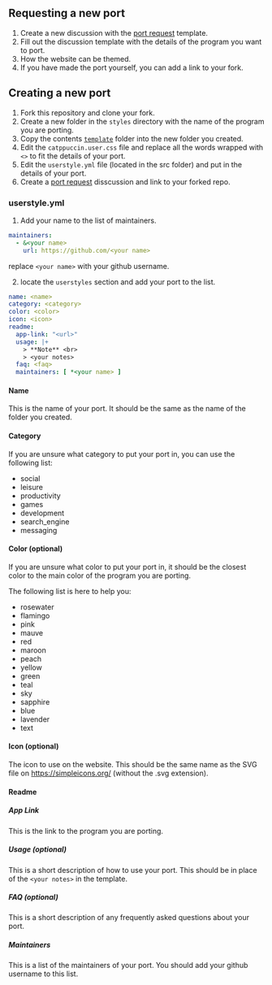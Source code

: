## Requesting a new port

1. Create a new discussion with the [port request](https://github.com/catppuccin/catppuccin/discussions/new?category=port-requests) template.
2. Fill out the discussion template with the details of the program you want to port.
3. How the website can be themed.
4. If you have made the port yourself, you can add a link to your fork.

## Creating a new port

1. Fork this repository and clone your fork.
2. Create a new folder in the `styles` directory with the name of the program you are porting.
3. Copy the contents [`template`](../styles/template/) folder into the new folder you created.
4. Edit the `catppuccin.user.css` file and replace all the words wrapped with `<>` to fit the details of your port.
5. Edit the `userstyle.yml` file (located in the src folder) and put in the details of your port.
6. Create a [port request](https://github.com/catppuccin/catppuccin/discussions/new?category=port-requests) disscussion and link to your forked repo.

### userstyle.yml

1. Add your name to the list of maintainers.
```yaml
maintainers:
  - &<your name>
    url: https://github.com/<your name>
```
  replace `<your name>` with your github username.

2. locate the `userstyles` section and add your port to the list.
```yaml
name: <name>
category: <category>
color: <color>
icon: <icon>
readme:
  app-link: "<url>"
  usage: |+
    > **Note** <br>
    > <your notes>
  faq: <faq>
  maintainers: [ *<your name> ]
```
#### Name

This is the name of your port. It should be the same as the name of the folder you created.

#### Category

If you are unsure what category to put your port in, you can use the following list:
  - social
  - leisure
  - productivity
  - games
  - development
  - search_engine
  - messaging

#### Color (optional)

If you are unsure what color to put your port in, it should be the closest color to the main color of the program you are porting.

The following list is here to help you:
  - rosewater
  - flamingo
  - pink
  - mauve
  - red
  - maroon
  - peach
  - yellow
  - green
  - teal
  - sky
  - sapphire
  - blue
  - lavender
  - text

#### Icon (optional)

The icon to use on the website. This should be the same name as the SVG file on https://simpleicons.org/ (without the .svg extension).

#### Readme

##### App Link

This is the link to the program you are porting.

##### Usage (optional)

This is a short description of how to use your port. This should be in place of the `<your notes>` in the template.

##### FAQ (optional)

This is a short description of any frequently asked questions about your port.

##### Maintainers

This is a list of the maintainers of your port. You should add your github username to this list.
